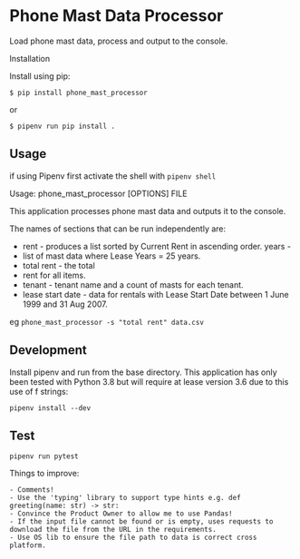 # Phone Mast Data Processor

Load phone mast data, process and output to the console.

Installation

Install using pip:

```$ pip install phone_mast_processor```

or

```$ pipenv run pip install .```

## Usage

if using Pipenv first activate the shell with ```pipenv shell```

Usage: phone_mast_processor [OPTIONS] FILE

  This application processes phone mast data and outputs it to the console.

  The names of sections that can be run independently are:

  - rent - produces a list sorted by Current Rent in ascending order. years -
  - list of mast data where Lease Years = 25 years. 
  - total rent - the total
  - rent for all items. 
  - tenant - tenant name and a count of masts for each tenant. 
  - lease start date - data for rentals with Lease Start Date between 1 June 1999 and 31 Aug 2007.

  eg ```phone_mast_processor -s "total rent" data.csv```

## Development

Install pipenv and run from the base directory. This application has only been tested with Python 3.8 but will require at lease version 3.6 due to this use of f strings:

```pipenv install --dev```

## Test

```pipenv run pytest```

Things to improve:

    - Comments!
    - Use the 'typing' library to support type hints e.g. def greeting(name: str) -> str:
    - Convince the Product Owner to allow me to use Pandas!
    - If the input file cannot be found or is empty, uses requests to download the file from the URL in the requirements.
    - Use OS lib to ensure the file path to data is correct cross platform.
